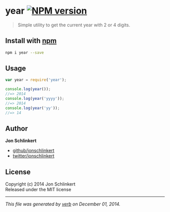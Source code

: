 # year [![NPM version](https://badge.fury.io/js/year.svg)](http://badge.fury.io/js/year)

> Simple utility to get the current year with 2 or 4 digits.

## Install with [npm](npmjs.org)

```bash
npm i year --save
```

## Usage

```js
var year = require('year');

console.log(year());
//=> 2014
console.log(year('yyyy'));
//=> 2014
console.log(year('yy'));
//=> 14
```

## Author

**Jon Schlinkert**
 
+ [github/jonschlinkert](https://github.com/jonschlinkert)
+ [twitter/jonschlinkert](http://twitter.com/jonschlinkert) 

## License
Copyright (c) 2014 Jon Schlinkert  
Released under the MIT license

***

_This file was generated by [verb](https://github.com/assemble/verb) on December 01, 2014._